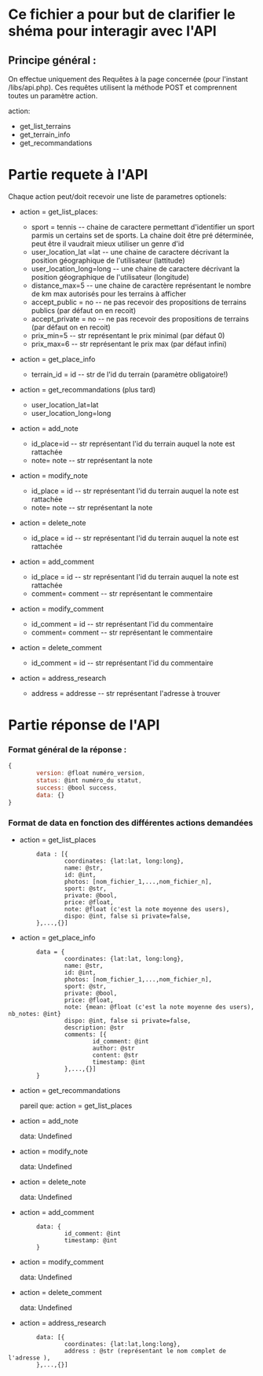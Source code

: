 # Ce fichier a pour but de clarifier le shéma pour interagir avec l'API

## Principe général :

On effectue uniquement des Requêtes à la page concernée (pour l'instant /libs/api.php). Ces requêtes utilisent la méthode POST et comprennent toutes un paramètre action.

action:

- get_list_terrains
- get_terrain_info
- get_recommandations

# Partie requete à l'API

Chaque action peut/doit recevoir une liste de parametres optionels:

- action = get_list_places:

  - sport = tennis -- chaine de caractere permettant d'identifier un sport parmis un certains set de sports. La chaine doit être pré déterminée, peut être il vaudrait mieux utiliser un genre d'id
  - user_location_lat =lat -- une chaine de caractere décrivant la position géographique de l'utilisateur (lattitude)
  - user_location_long=long -- une chaine de caractere décrivant la position géographique de l'utilisateur (longitude)
  - distance_max=5 -- une chaine de caractère représentant le nombre de km max autorisés pour les terrains à afficher
  - accept_public = no -- ne pas recevoir des propositions de terrains publics (par défaut on en recoit)
  - accept_private = no -- ne pas recevoir des propositions de terrains (par défaut on en recoit)
  - prix_min=5 -- str représentant le prix minimal (par défaut 0)
  - prix_max=6 -- str représentant le prix max (par défaut infini)

- action = get_place_info

  - terrain_id = id -- str de l'id du terrain (paramètre obligatoire!)

- action = get_recommandations (plus tard)

  - user_location_lat=lat
  - user_location_long=long

- action = add_note

  - id_place=id -- str représentant l'id du terrain auquel la note est rattachée
  - note= note -- str représentant la note

- action = modify_note

  - id_place = id -- str représentant l'id du terrain auquel la note est rattachée
  - note= note -- str représentant la note

- action = delete_note

  - id_place = id -- str représentant l'id du terrain auquel la note est rattachée

- action = add_comment

  - id_place = id -- str représentant l'id du terrain auquel la note est rattachée
  - comment= comment -- str représentant le commentaire

- action = modify_comment

  - id_comment = id -- str représentant l'id du commentaire
  - comment= comment -- str représentant le commentaire

- action = delete_comment

  - id_comment = id -- str représentant l'id du commentaire

- action = address_research
  - address = addresse -- str représentant l'adresse à trouver

# Partie réponse de l'API

### Format général de la réponse :

```javascript
{
        version: @float numéro_version,
        status: @int numéro_du statut,
        success: @bool success,
        data: {}
}
```

### Format de data en fonction des différentes actions demandées

- action = get_list_places

```
        data : [{
                coordinates: {lat:lat, long:long},
                name: @str,
                id: @int,
                photos: [nom_fichier_1,...,nom_fichier_n],
                sport: @str,
                private: @bool,
                price: @float,
                note: @float (c'est la note moyenne des users),
                dispo: @int, false si private=false,
        },...,{}]
```

- action = get_place_info

```
        data = {
                coordinates: {lat:lat, long:long},
                name: @str,
                id: @int,
                photos: [nom_fichier_1,...,nom_fichier_n],
                sport: @str,
                private: @bool,
                price: @float,
                note: {mean: @float (c'est la note moyenne des users), nb_notes: @int}
                dispo: @int, false si private=false,
                description: @str
                comments: [{
                        id_comment: @int
                        author: @str
                        content: @str
                        timestamp: @int
                },...,{}]
        }
```

- action = get_recommandations

  pareil que: action = get_list_places

- action = add_note

  data: Undefined

- action = modify_note

  data: Undefined

- action = delete_note

  data: Undefined

- action = add_comment

```
        data: {
                id_comment: @int
                timestamp: @int
        }
```

- action = modify_comment

  data: Undefined

- action = delete_comment

  data: Undefined

- action = address_research

```
        data: [{
                coordinates: {lat:lat,long:long},
                address : @str (représentant le nom complet de l'adresse ),
        },...,{}]
```
